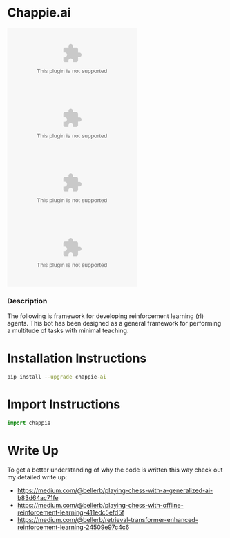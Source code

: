 # Chappie.ai

[![Languages](https://img.shields.io/github/languages/count/bellerb/chappie.ai?style=flat-square)](#)
[![Top Languages](https://img.shields.io/github/languages/top/bellerb/chappie.ai?style=flat-square)](#)
[![Total Lines](https://img.shields.io/tokei/lines/github/bellerb/chappie.ai)](#)
[![File Size](https://img.shields.io/github/languages/code-size/bellerb/chappie.ai)](#)

### Description

The following is framework for developing reinforcement learning (rl) agents. This bot has been designed as a general framework for performing a multitude of tasks with minimal teaching.

# Installation Instructions

```cmd
pip install --upgrade chappie-ai
```

# Import Instructions

```python
import chappie
```

# Write Up

To get a better understanding of why the code is written this way check out my detailed write up:

- https://medium.com/@bellerb/playing-chess-with-a-generalized-ai-b83d64ac71fe
- https://medium.com/@bellerb/playing-chess-with-offline-reinforcement-learning-411edc5efd5f
- https://medium.com/@bellerb/retrieval-transformer-enhanced-reinforcement-learning-24509e97c4c6
